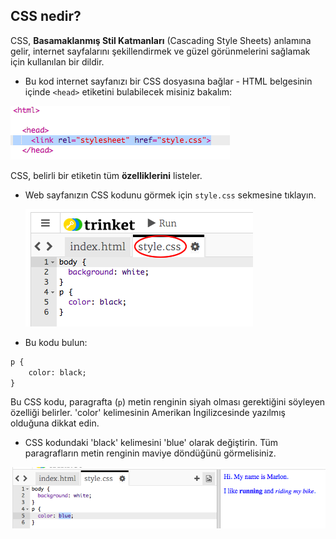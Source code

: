 ## CSS nedir?

CSS, **Basamaklanmış Stil Katmanları** (Cascading Style Sheets) anlamına gelir, internet sayfalarını şekillendirmek ve güzel görünmelerini sağlamak için kullanılan bir dildir.

+ Bu kod internet sayfanızı bir CSS dosyasına bağlar - HTML belgesinin içinde `<head>` etiketini bulabilecek misiniz bakalım:

![ekran görüntüsü](images/birthday-css-link.png)

CSS, belirli bir etiketin tüm **özelliklerini** listeler.

+ Web sayfanızın CSS kodunu görmek için `style.css` sekmesine tıklayın.
    
    ![ekran görüntüsü](images/birthday-css-tab.png)

+ Bu kodu bulun:

```html
p {
    color: black;
}
```

Bu CSS kodu, paragrafta (`p`) metin renginin siyah olması gerektiğini söyleyen özelliği belirler. 'color' kelimesinin Amerikan İngilizcesinde yazılmış olduğuna dikkat edin.

+ CSS kodundaki 'black' kelimesini 'blue' olarak değiştirin. Tüm paragrafların metin renginin maviye döndüğünü görmelisiniz.

![ekran görüntüsü](images/birthday-edit-css.png)